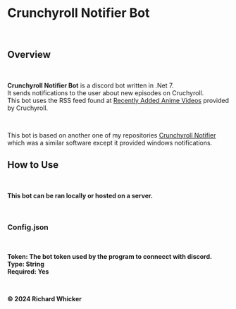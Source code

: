 # Crunchyroll Notifier Bot #

<br>

## Overview ##

<br>

**Crunchyroll Notifier Bot** is a discord bot written in .Net 7.<br>
It sends notifications to the user about new episodes on Cruchyroll.<br>
This bot uses the RSS feed found at [Recently Added Anime Videos](http://feeds.feedburner.com/crunchyroll/rss/anime)
provided by Cruchyroll.

<br>

This bot is based on another one of my repositories [Crunchyroll Notifier](https://github.com/TheDarkOrganism/Crunchyroll-Notifier)
which was a similar software except it provided windows notifications. 

<b>

## How to Use ##

<br>

This bot can be ran locally or hosted on a server.

<br>

### Config.json ###

<br>

**Token**: The bot token used by the program to connecct with discord.<br>
**Type**: String<br>
**Required**: Yes<br>

<br>

&copy; 2024 Richard Whicker
